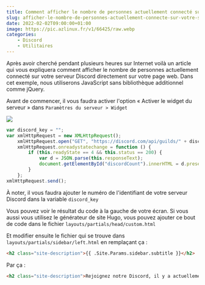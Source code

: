 ```yaml
---
title: Comment afficher le nombre de personnes actuellement connecté sur votre serveur Discord ?
slug: afficher-le-nombre-de-personnes-actuellement-connecte-sur-votre-serveur-discord
date: 2022-02-02T09:00:00+01:00
image: https://pic.azlinux.fr/v1/66425/raw.webp
categories:
    - Discord
    - Utilitaires
--- 
```


Après avoir cherché pendant plusieurs heures sur Internet voilà un article qui vous expliquera comment afficher le nombre de personnes actuellement connecté sur votre serveur Discord directement sur votre page web. Dans cet exemple, nous utiliserons JavaScript sans bibliothèque additionnel comme jQuery.

Avant de commencer, il vous faudra activer l'option « Activer le widget du serveur » dans `Paramètres du serveur > Widget`

![](https://pic.azlinux.fr/v1/3959357/raw.webp)

```js
var discord_key = "";
var xmlHttpRequest = new XMLHttpRequest();
    xmlHttpRequest.open("GET", "https://discord.com/api/guilds/" + discord_key + "/embed.json", true);
    xmlHttpRequest.onreadystatechange = function () {
        if (this.readyState == 4 && this.status == 200) {
            var d = JSON.parse(this.responseText);
            document.getElementById("discordCount").innerHTML = d.presence_count;
        }  
    };  
xmlHttpRequest.send();  
```

À noter, il vous faudra ajouter le numéro de l'identifiant de votre serveur Discord dans la variable `discord_key`

Vous pouvez voir le résultat du code à la gauche de votre écran. Si vous aussi vous utilisez le générateur de site Hugo, vous pouvez ajouter ce bout de code dans le fichier `layouts/partials/head/custom.html`

Et modifier ensuite le fichier qui se trouve dans `layouts/partials/sidebar/left.html` en remplaçant ça :

```html
<h2 class="site-description">{{ .Site.Params.sidebar.subtitle }}</h2>
```

Par ça :

```html
<h2 class="site-description">Rejoignez notre Discord, il y a actuellement <span id="discordCount">0</span> membres en ligne.</h2>
```